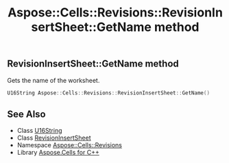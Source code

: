 ﻿---
title: Aspose::Cells::Revisions::RevisionInsertSheet::GetName method
linktitle: GetName
second_title: Aspose.Cells for C++ API Reference
description: 'Aspose::Cells::Revisions::RevisionInsertSheet::GetName method. Gets the name of the worksheet in C++.'
type: docs
weight: 800
url: /cpp/aspose.cells.revisions/revisioninsertsheet/getname/
---
## RevisionInsertSheet::GetName method


Gets the name of the worksheet.

```cpp
U16String Aspose::Cells::Revisions::RevisionInsertSheet::GetName()
```

## See Also

* Class [U16String](../../../aspose.cells/u16string/)
* Class [RevisionInsertSheet](../)
* Namespace [Aspose::Cells::Revisions](../../)
* Library [Aspose.Cells for C++](../../../)
